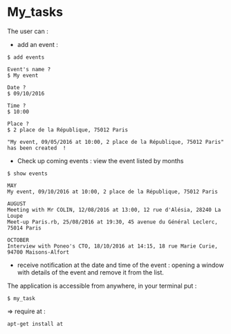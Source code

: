 # My_tasks

The user can :
- add an event :

```'sh'
$ add events

Event's name ?
$ My event

Date ?
$ 09/10/2016

Time ?
$ 10:00

Place ?
$ 2 place de la République, 75012 Paris

"My event, 09/05/2016 at 10:00, 2 place de la République, 75012 Paris" has been created  !
```
- Check up coming events : view the event listed by months

```'sh'
$ show events

MAY
My event, 09/10/2016 at 10:00, 2 place de la République, 75012 Paris

AUGUST
Meeting with Mr COLIN, 12/08/2016 at 13:00, 12 rue d'Alésia, 28240 La Loupe
Meet-up Paris.rb, 25/08/2016 at 19:30, 45 avenue du Général Leclerc, 75014 Paris

OCTOBER
Interview with Poneo's CTO, 18/10/2016 at 14:15, 18 rue Marie Curie, 94700 Maisons-Alfort

```
- receive notification at the date and time of the event : opening a window with details of the event and
remove it from the list.

The application is accessible from anywhere, in your terminal put : 
```
$ my_task  
```

=> require  at :
```sh
apt-get install at
```
